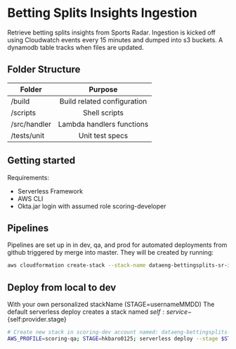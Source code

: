 # Betting Splits Insights Ingestion

Retrieve betting splits insights from Sports Radar. Ingestion is kicked off using Cloudwatch events every 15 minutes and dumped into s3 buckets. A dynamodb table tracks when files are updated.

## Folder Structure

| Folder        | Purpose       |
| ------------- |:-------------:|
|/build         | Build related configuration|
|/scripts | Shell scripts|
|/src/handler | Lambda handlers functions|
|/tests/unit | Unit test specs|

## Getting started
Requirements:
- Serverless Framework
- AWS CLI
- Okta.jar login with assumed role scoring-developer

## Pipelines
Pipelines are set up in  in dev, qa, and prod for automated deployments from github triggered by merge into master. They will be created by running:
```bash
aws cloudformation create-stack --stack-name dataeng-bettingsplits-sr-ingest --template-body file://build/pipeline-qa.yml --capabilities CAPABILITY_NAMED_IAM --parameters '[{"ParameterKey":"ProjectName","ParameterValue":"dataeng-bettingsplits-sr-ingest"}]'
```

## Deploy from local to dev
With your own personalized stackName (STAGE=usernameMMDD)
The default serverless deploy creates a stack named ${self:service}-${self:provider.stage}
```bash
# Create new stack in scoring-dev account named: dataeng-bettingsplits-sr-ingest-hkbaro0125
AWS_PROFILE=scoring-qa; STAGE=hkbaro0125; serverless deploy --stage $STAGE --verbose --aws-s3-accelerate
```
